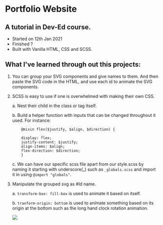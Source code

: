# Portfolio Website

## A tutorial in Dev-Ed course.

- Started on 12th Jan 2021
- Finished ?
- Built with Vanilla HTML, CSS and SCSS.

## What I've learned through out this projects:

1.  You can group your SVG components and give names to them. And then paste the SVG code in the HTML, and use each id to animate the SVG components.
2.  SCSS is easy to use if one is overwhelmed with making their own CSS.

    a. Nest their child in the class or tag itself.

    b. Build a helper function with inputs that can be changed throughout it used. For instance:

            @mixin flex($justify, $align, $direction) {

            display: flex;
            justify-content: $justify;
            align-items: $align;
            flex-direction: $direction;
            }

    c. We can have our specific scss file apart from our style.scss by naming it starting with underscore(\_) such as `_globals.scss` and import it in using `@import "globals"`.

3.  Manipulate the grouped svg as #Id name.

    a. `transform-box: fill-box` is used to animate it based on itself.

    b. `tranform-origin: bottom` is used to animate something based on its origin at the bottom such as the long hand clock rotation animation.

    ![](/img/portfolio.gif)
